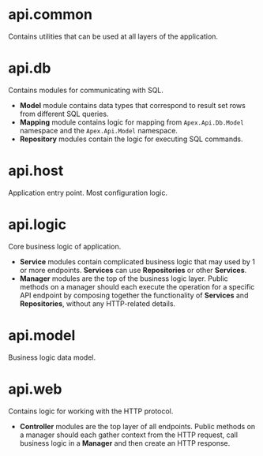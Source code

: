 # api.common

Contains utilities that can be used at all layers of the application.

# api.db

Contains modules for communicating with SQL.

- **Model** module contains data types that correspond to result set rows from different SQL queries.
- **Mapping** module contains logic for mapping from `Apex.Api.Db.Model` namespace and the `Apex.Api.Model` namespace.
- **Repository** modules contain the logic for executing SQL commands. 

# api.host

Application entry point. Most configuration logic.

# api.logic

Core business logic of application.

- **Service** modules contain complicated business logic that may used by 1 or more endpoints. **Services** can use **Repositories** or other **Services**.
- **Manager** modules are the top of the business logic layer. Public methods on a manager should each execute the operation for a specific API endpoint by composing together the functionality of **Services** and **Repositories**, without any HTTP-related details.

# api.model

Business logic data model.

# api.web

Contains logic for working with the HTTP protocol.

- **Controller** modules are the top layer of all endpoints. Public methods on a manager should each gather context from the HTTP request, call business logic in a **Manager** and then create an HTTP response.